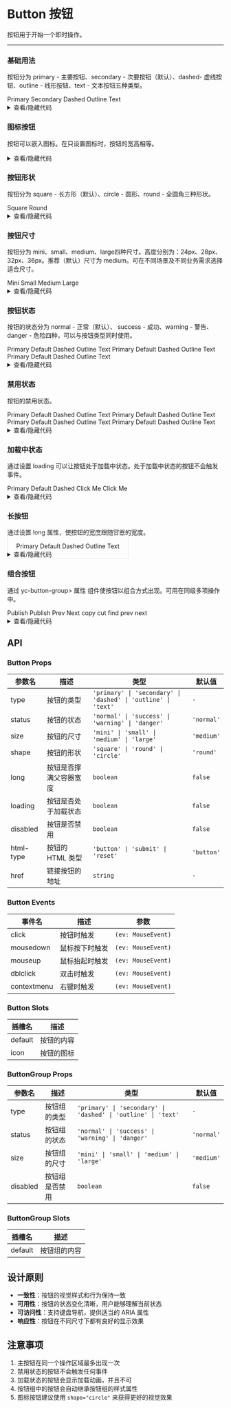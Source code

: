 # Button 按钮

按钮用于开始一个即时操作。

---

### 基础用法

按钮分为 <yc-tag>primary</yc-tag> - 主要按钮、<yc-tag>secondary</yc-tag> - 次要按钮（默认）、<yc-tag>dashed</yc-tag>- 虚线按钮、<yc-tag>outline</yc-tag> - 线形按钮、<yc-tag>text</yc-tag> - 文本按钮五种类型。

<div class="cell-demo">
  <yc-space>
    <yc-button type="primary">Primary</yc-button>
    <yc-button>Secondary</yc-button>
    <yc-button type="dashed">Dashed</yc-button>
    <yc-button type="outline">Outline</yc-button>
    <yc-button type="text">Text</yc-button>
  </yc-space>
</div>

<details>
<summary>查看/隐藏代码</summary>

```vue
<template>
  <template>
    <yc-space>
      <yc-button type="primary">Primary</yc-button>
      <yc-button>Secondary</yc-button>
      <yc-button type="dashed">Dashed</yc-button>
      <yc-button type="outline">Outline</yc-button>
      <yc-button type="text">Text</yc-button>
    </yc-space>
  </template>
</template>
```

</details>

### 图标按钮

按钮可以嵌入图标。在只设置图标时，按钮的宽高相等。

<div class="cell-demo">
  <yc-space>
    <yc-button type="primary">
      <template #icon>
        <icon-plus />
      </template>
    </yc-button>
    <yc-button type="primary">
      <template #icon>
        <icon-delete />
      </template>
      <template #default>Delete</template>
    </yc-button>
  </yc-space>
</div>

<details>
<summary>查看/隐藏代码</summary>

```vue
<template>
  <yc-space>
    <yc-button type="primary">
      <template #icon>
        <icon-plus />
      </template>
    </yc-button>
    <yc-button type="primary">
      <template #icon>
        <icon-delete />
      </template>
      <!-- Use the default slot to avoid extra spaces -->
      <template #default>Delete</template>
    </yc-button>
  </yc-space>
</template>
```

</details>

### 按钮形状

按钮分为 <yc-tag>square</yc-tag> - 长方形（默认）、<yc-tag>circle</yc-tag> - 圆形、<yc-tag>round</yc-tag> - 全圆角三种形状。

<div class="cell-demo">
  <yc-space>
    <yc-button type="primary">Square</yc-button>
    <yc-button type="primary" shape="round">Round</yc-button>
    <yc-button type="primary">
      <template #icon>
        <icon-plus />
      </template>
    </yc-button>
    <yc-button type="primary" shape="circle">
      <icon-plus />
    </yc-button>
  </yc-space>
</div>

<details>
<summary>查看/隐藏代码</summary>

```vue
<template>
  <yc-space>
    <yc-button type="primary">Square</yc-button>
    <yc-button
      type="primary"
      shape="round"
      >Round</yc-button
    >
    <yc-button type="primary">
      <template #icon>
        <icon-plus />
      </template>
    </yc-button>
    <yc-button
      type="primary"
      shape="circle">
      <icon-plus />
    </yc-button>
  </yc-space>
</template>
```

</details>

### 按钮尺寸

按钮分为 <yc-tag>mini</yc-tag>、<yc-tag>small</yc-tag>、<yc-tag>medium</yc-tag>、<yc-tag>large</yc-tag>四种尺寸。高度分别为：<yc-tag>24px</yc-tag>、<yc-tag>28px</yc-tag>、<yc-tag>32px</yc-tag>、<yc-tag>36px</yc-tag>。推荐（默认）尺寸为 <yc-tag>medium</yc-tag>。可在不同场景及不同业务需求选择适合尺寸。

<div class="cell-demo">
  <yc-space>
    <yc-button type="primary" size="mini">Mini</yc-button>
    <yc-button type="primary" size="small">Small</yc-button>
    <yc-button type="primary">Medium</yc-button>
    <yc-button type="primary" size="large">Large</yc-button>
  </yc-space>
</div>

<details>
<summary>查看/隐藏代码</summary>
```vue
<template>
  <yc-space>
    <yc-button type="primary" size="mini">Mini</yc-button>
    <yc-button type="primary" size="small">Small</yc-button>
    <yc-button type="primary">Medium</yc-button>
    <yc-button type="primary" size="large">Large</yc-button>
  </yc-space>
</template>
```
</details>

### 按钮状态

按钮的状态分为 <yc-tag>normal</yc-tag> - 正常（默认）、 <yc-tag>success</yc-tag> - 成功、<yc-tag>warning</yc-tag> - 警告、<yc-tag>danger</yc-tag> - 危险四种，可以与按钮类型同时使用。

<div class="cell-demo">
  <yc-space direction="vertical">
    <yc-space>
      <yc-button type="primary" status="success">Primary</yc-button>
      <yc-button status="success">Default</yc-button>
      <yc-button type="dashed" status="success">Dashed</yc-button>
      <yc-button type="outline" status="success">Outline</yc-button>
      <yc-button type="text" status="success">Text</yc-button>
    </yc-space>
    <yc-space>
      <yc-button type="primary" status="warning">Primary</yc-button>
      <yc-button status="warning">Default</yc-button>
      <yc-button type="dashed" status="warning">Dashed</yc-button>
      <yc-button type="outline" status="warning">Outline</yc-button>
      <yc-button type="text" status="warning">Text</yc-button>
    </yc-space>
    <yc-space>
      <yc-button type="primary" status="danger">Primary</yc-button>
      <yc-button status="danger">Default</yc-button>
      <yc-button type="dashed" status="danger">Dashed</yc-button>
      <yc-button type="outline" status="danger">Outline</yc-button>
      <yc-button type="text" status="danger">Text</yc-button>
    </yc-space>
  </yc-space>
</div>

<details>
<summary>查看/隐藏代码</summary>

```vue
<template>
  <yc-space direction="vertical">
    <yc-space>
      <yc-button
        type="primary"
        status="success"
        >Primary</yc-button
      >
      <yc-button status="success">Default</yc-button>
      <yc-button
        type="dashed"
        status="success"
        >Dashed</yc-button
      >
      <yc-button
        type="outline"
        status="success"
        >Outline</yc-button
      >
      <yc-button
        type="text"
        status="success"
        >Text</yc-button
      >
    </yc-space>
    <yc-space>
      <yc-button
        type="primary"
        status="warning"
        >Primary</yc-button
      >
      <yc-button status="warning">Default</yc-button>
      <yc-button
        type="dashed"
        status="warning"
        >Dashed</yc-button
      >
      <yc-button
        type="outline"
        status="warning"
        >Outline</yc-button
      >
      <yc-button
        type="text"
        status="warning"
        >Text</yc-button
      >
    </yc-space>
    <yc-space>
      <yc-button
        type="primary"
        status="danger"
        >Primary</yc-button
      >
      <yc-button status="danger">Default</yc-button>
      <yc-button
        type="dashed"
        status="danger"
        >Dashed</yc-button
      >
      <yc-button
        type="outline"
        status="danger"
        >Outline</yc-button
      >
      <yc-button
        type="text"
        status="danger"
        >Text</yc-button
      >
    </yc-space>
  </yc-space>
</template>
```

</details>

### 禁用状态

按钮的禁用状态。

<div class="cell-demo">
  <yc-space direction="vertical">
    <yc-space>
      <yc-button type="primary" disabled>Primary</yc-button>
      <yc-button disabled>Default</yc-button>
      <yc-button type="dashed" disabled>Dashed</yc-button>
      <yc-button type="outline" disabled>Outline</yc-button>
      <yc-button type="text" disabled>Text</yc-button>
    </yc-space>
    <yc-space>
      <yc-button type="primary" status="success" disabled>Primary</yc-button>
      <yc-button status="success" disabled>Default</yc-button>
      <yc-button type="dashed" status="success" disabled>Dashed</yc-button>
      <yc-button type="outline" status="success" disabled>Outline</yc-button>
      <yc-button type="text" status="success" disabled>Text</yc-button>
    </yc-space>
    <yc-space>
      <yc-button type="primary" status="warning" disabled>Primary</yc-button>
      <yc-button status="warning" disabled>Default</yc-button>
      <yc-button type="dashed" status="warning" disabled>Dashed</yc-button>
      <yc-button type="outline" status="warning" disabled>Outline</yc-button>
      <yc-button type="text" status="warning" disabled>Text</yc-button>
    </yc-space>
    <yc-space>
      <yc-button type="primary" status="danger" disabled>Primary</yc-button>
      <yc-button status="danger" disabled>Default</yc-button>
      <yc-button type="dashed" status="danger" disabled>Dashed</yc-button>
      <yc-button type="outline" status="danger" disabled>Outline</yc-button>
      <yc-button type="text" status="danger" disabled>Text</yc-button>
    </yc-space>
  </yc-space>
</div>

<details>
<summary>查看/隐藏代码</summary>

```vue
<template>
  <yc-space direction="vertical">
    <yc-space>
      <yc-button
        type="primary"
        disabled
        >Primary</yc-button
      >
      <yc-button disabled>Default</yc-button>
      <yc-button
        type="dashed"
        disabled
        >Dashed</yc-button
      >
      <yc-button
        type="outline"
        disabled
        >Outline</yc-button
      >
      <yc-button
        type="text"
        disabled
        >Text</yc-button
      >
    </yc-space>
    <yc-space>
      <yc-button
        type="primary"
        status="success"
        disabled
        >Primary</yc-button
      >
      <yc-button
        status="success"
        disabled
        >Default</yc-button
      >
      <yc-button
        type="dashed"
        status="success"
        disabled
        >Dashed</yc-button
      >
      <yc-button
        type="outline"
        status="success"
        disabled
        >Outline</yc-button
      >
      <yc-button
        type="text"
        status="success"
        disabled
        >Text</yc-button
      >
    </yc-space>
    <yc-space>
      <yc-button
        type="primary"
        status="warning"
        disabled
        >Primary</yc-button
      >
      <yc-button
        status="warning"
        disabled
        >Default</yc-button
      >
      <yc-button
        type="dashed"
        status="warning"
        disabled
        >Dashed</yc-button
      >
      <yc-button
        type="outline"
        status="warning"
        disabled
        >Outline</yc-button
      >
      <yc-button
        type="text"
        status="warning"
        disabled
        >Text</yc-button
      >
    </yc-space>
    <yc-space>
      <yc-button
        type="primary"
        status="danger"
        disabled
        >Primary</yc-button
      >
      <yc-button
        status="danger"
        disabled
        >Default</yc-button
      >
      <yc-button
        type="dashed"
        status="danger"
        disabled
        >Dashed</yc-button
      >
      <yc-button
        type="outline"
        status="danger"
        disabled
        >Outline</yc-button
      >
      <yc-button
        type="text"
        status="danger"
        disabled
        >Text</yc-button
      >
    </yc-space>
  </yc-space>
</template>
```

</details>

### 加载中状态

通过设置 <yc-tag>loading</yc-tag> 可以让按钮处于加载中状态。处于加载中状态的按钮不会触发事件。

<div class='cell-demo'>
  <yc-space>
    <yc-button type="primary" loading>Primary</yc-button>
    <yc-button loading>Default</yc-button>
    <yc-button type="dashed" loading>Dashed</yc-button>
    <yc-button type="primary" :loading="loading1" @click="handleClick1">Click Me</yc-button>
    <yc-button type="primary" :loading="loading2" @click="handleClick2">
      <template #icon>
        <icon-plus />
      </template>
      Click Me
    </yc-button>
  </yc-space>
</div>

<script setup>
import { ref } from 'vue';
const loading1 = ref(false);
const loading2 = ref(false);

const handleClick1 = () => {
  loading1.value = true;
  setTimeout(() => {
    loading1.value = false;
  }, 3000);
};
const handleClick2 = () => {
  loading2.value = true;
  setTimeout(() => {
    loading2.value = false;
  }, 3000);
};
</script>

<details>
<summary>查看/隐藏代码</summary>

```vue
<template>
  <yc-space>
    <yc-button
      type="primary"
      loading
      >Primary</yc-button
    >
    <yc-button loading>Default</yc-button>
    <yc-button
      type="dashed"
      loading
      >Dashed</yc-button
    >
    <yc-button
      type="primary"
      :loading="loading1"
      @click="handleClick1"
      >Click Me</yc-button
    >
    <yc-button
      type="primary"
      :loading="loading2"
      @click="handleClick2">
      <template #icon>
        <icon-plus />
      </template>
      Click Me
    </yc-button>
  </yc-space>
</template>

<script setup>
import { ref } from 'vue';
const loading1 = ref(false);
const loading2 = ref(false);

const handleClick1 = () => {
  loading1.value = true;
  setTimeout(() => {
    loading1.value = false;
  }, 3000);
};
const handleClick2 = () => {
  loading2.value = true;
  setTimeout(() => {
    loading2.value = false;
  }, 3000);
};
</script>
```

</details>

### 长按钮

通过设置 <yc-tag>long</yc-tag> 属性，使按钮的宽度跟随容器的宽度。

<div class='cell-demo'>
   <yc-space class="wrapper" direction="vertical">
    <yc-button type="primary" long>Primary</yc-button>
    <yc-button long>Default</yc-button>
    <yc-button type="dashed" long>Dashed</yc-button>
    <yc-button type="outline" long>Outline</yc-button>
    <yc-button type="text" long>Text</yc-button>
  </yc-space>
</div>

<style scoped>
.wrapper{
  width: 400px;
  padding: 20px;
  border: 1px solid rgb(229,230,235);
  border-radius: 4px;
}
</style>

<details>
<summary>查看/隐藏代码</summary>
```vue
<template>
  <yc-space>
    <yc-button
      type="primary"
      loading
      >Primary</yc-button
    >
    <yc-button loading>Default</yc-button>
    <yc-button
      type="dashed"
      loading
      >Dashed</yc-button
    >
    <yc-button
      type="primary"
      :loading="loading1"
      @click="handleClick1"
      >Click Me</yc-button
    >
    <yc-button
      type="primary"
      :loading="loading2"
      @click="handleClick2">
      <template #icon>
        <icon-plus />
      </template>
      Click Me
    </yc-button>
  </yc-space>
</template>
````

</details>

### 组合按钮

通过 <yc-tag>yc-button-group></yc-tag> 属性 组件使按钮以组合方式出现。可用在同级多项操作中。

<div class='cell-demo'>
  <yc-space direction="vertical">
    <yc-button-group>
      <yc-button>Publish</yc-button>
      <yc-button>
        <template #icon>
          <icon-down />
        </template>
      </yc-button>
    </yc-button-group>
    <yc-button-group>
      <yc-button>Publish</yc-button>
      <yc-button>
        <template #icon>
          <icon-more />
        </template>
      </yc-button>
    </yc-button-group>
    <yc-button-group>
      <yc-button type="primary">
        <icon-left />
        Prev
      </yc-button>
      <yc-button type="primary">
        Next
        <icon-right />
      </yc-button>
    </yc-button-group>
    <yc-space size="large">
      <yc-button-group type="primary">
        <yc-button> copy </yc-button>
        <yc-button> cut </yc-button>
        <yc-button> find </yc-button>
      </yc-button-group>
      <yc-button-group type="primary" status="warning">
        <yc-button> <template #icon><icon-heart-fill /></template> </yc-button>
        <yc-button> <template #icon><icon-star-fill /></template> </yc-button>
        <yc-button> <template #icon><icon-thumb-up-fill /></template> </yc-button>
      </yc-button-group>
      <yc-button-group size="small" disabled>
        <yc-button> prev </yc-button>
        <yc-button> next </yc-button>
      </yc-button-group>
    </yc-space>
  </yc-space>
</div>

<details>
<summary>查看/隐藏代码</summary>

```vue
<template>
  <yc-space direction="vertical">
    <yc-button-group>
      <yc-button>Publish</yc-button>
      <yc-button>
        <template #icon>
          <icon-down />
        </template>
      </yc-button>
    </yc-button-group>
    <yc-button-group>
      <yc-button>Publish</yc-button>
      <yc-button>
        <template #icon>
          <icon-more />
        </template>
      </yc-button>
    </yc-button-group>
    <yc-button-group>
      <yc-button type="primary">
        <icon-left />
        Prev
      </yc-button>
      <yc-button type="primary">
        Next
        <icon-right />
      </yc-button>
    </yc-button-group>
    <yc-space size="large">
      <yc-button-group type="primary">
        <yc-button> copy </yc-button>
        <yc-button> cut </yc-button>
        <yc-button> find </yc-button>
      </yc-button-group>
      <yc-button-group
        type="primary"
        status="warning">
        <yc-button>
          <template #icon><icon-heart-fill /></template>
        </yc-button>
        <yc-button>
          <template #icon><icon-star-fill /></template>
        </yc-button>
        <yc-button>
          <template #icon><icon-thumb-up-fill /></template>
        </yc-button>
      </yc-button-group>
      <yc-button-group
        size="small"
        disabled>
        <yc-button> prev </yc-button>
        <yc-button> next </yc-button>
      </yc-button-group>
    </yc-space>
  </yc-space>
</template>
```

</details>

## API

### Button Props

| 参数名    | 描述                   | 类型                                                          | 默认值     |
| --------- | ---------------------- | ------------------------------------------------------------- | ---------- |
| type      | 按钮的类型             | `'primary' \| 'secondary' \| 'dashed' \| 'outline' \| 'text'` | `-`        |
| status    | 按钮的状态             | `'normal' \| 'success' \| 'warning' \| 'danger'`              | `'normal'` |
| size      | 按钮的尺寸             | `'mini' \| 'small' \| 'medium' \| 'large'`                    | `'medium'` |
| shape     | 按钮的形状             | `'square' \| 'round' \| 'circle'`                             | `'round'`  |
| long      | 按钮是否撑满父容器宽度 | `boolean`                                                     | `false`    |
| loading   | 按钮是否处于加载状态   | `boolean`                                                     | `false`    |
| disabled  | 按钮是否禁用           | `boolean`                                                     | `false`    |
| html-type | 按钮的 HTML 类型       | `'button' \| 'submit' \| 'reset'`                             | `'button'` |
| href      | 链接按钮的地址         | `string`                                                      | `-`        |

### Button Events

| 事件名      | 描述           | 参数               |
| ----------- | -------------- | ------------------ |
| click       | 按钮时触发     | `(ev: MouseEvent)` |
| mousedown   | 鼠标按下时触发 | `(ev: MouseEvent)` |
| mouseup     | 鼠标抬起时触发 | `(ev: MouseEvent)` |
| dblclick    | 双击时触发     | `(ev: MouseEvent)` |
| contextmenu | 右键时触发     | `(ev: MouseEvent)` |

### Button Slots

| 插槽名  | 描述       |
| ------- | ---------- |
| default | 按钮的内容 |
| icon    | 按钮的图标 |

### ButtonGroup Props

| 参数名   | 描述           | 类型                                                          | 默认值     |
| -------- | -------------- | ------------------------------------------------------------- | ---------- |
| type     | 按钮组的类型   | `'primary' \| 'secondary' \| 'dashed' \| 'outline' \| 'text'` | `-`        |
| status   | 按钮组的状态   | `'normal' \| 'success' \| 'warning' \| 'danger'`              | `'normal'` |
| size     | 按钮组的尺寸   | `'mini' \| 'small' \| 'medium' \| 'large'`                    | `'medium'` |
| disabled | 按钮组是否禁用 | `boolean`                                                     | `false`    |

### ButtonGroup Slots

| 插槽名  | 描述         |
| ------- | ------------ |
| default | 按钮组的内容 |

## 设计原则

- **一致性**：按钮的视觉样式和行为保持一致
- **可用性**：按钮的状态变化清晰，用户能够理解当前状态
- **可访问性**：支持键盘导航，提供适当的 ARIA 属性
- **响应性**：按钮在不同尺寸下都有良好的显示效果

## 注意事项

1. 主按钮在同一个操作区域最多出现一次
2. 禁用状态的按钮不会触发任何事件
3. 加载状态的按钮会显示加载动画，并且不可
4. 按钮组中的按钮会自动继承按钮组的样式属性
5. 图标按钮建议使用 `shape="circle"` 来获得更好的视觉效果
